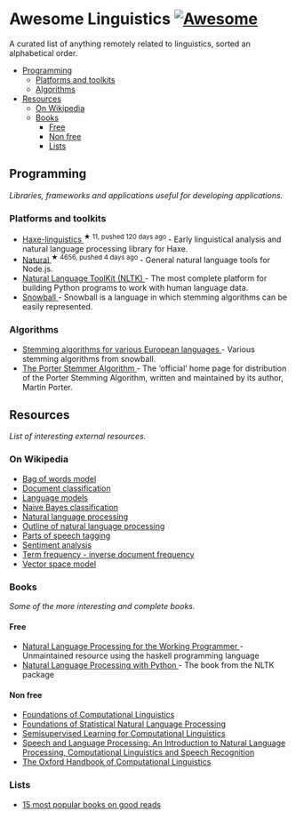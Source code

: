 <h1>
 Awesome Linguistics
 <a href="https://github.com/sindresorhus/awesome">
  <img alt="Awesome" src="https://cdn.rawgit.com/sindresorhus/awesome/d7305f38d29fed78fa85652e3a63e154dd8e8829/media/badge.svg"/>
 </a>
</h1>
<p>
 A curated list of anything remotely related to linguistics, sorted an alphabetical order.
</p>
<ul>
 <li>
  <a href="#programming">
   Programming
  </a>
  <ul>
   <li>
    <a href="#platforms-and-toolkits">
     Platforms and toolkits
    </a>
   </li>
   <li>
    <a href="#algorithms">
     Algorithms
    </a>
   </li>
  </ul>
 </li>
 <li>
  <a href="#resources">
   Resources
  </a>
  <ul>
   <li>
    <a href="#on-wikipedia">
     On Wikipedia
    </a>
   </li>
   <li>
    <a href="#books">
     Books
    </a>
    <ul>
     <li>
      <a href="#free">
       Free
      </a>
     </li>
     <li>
      <a href="#non-free">
       Non free
      </a>
     </li>
     <li>
      <a href="#lists">
       Lists
      </a>
     </li>
    </ul>
   </li>
  </ul>
 </li>
</ul>
<h2>
 Programming
</h2>
<p>
 <em>
  Libraries, frameworks and applications useful for developing applications.
 </em>
</p>
<h3>
 Platforms and toolkits
</h3>
<ul>
 <li>
  <a href="https://github.com/sexybiggetje/haxe-linguistics">
   Haxe-linguistics
  </a>
  <sup>
   &#9733 11, pushed 120 days ago
  </sup>
  - Early linguistical analysis and natural language processing library for Haxe.
 </li>
 <li>
  <a href="https://github.com/NaturalNode/natural">
   Natural
  </a>
  <sup>
   &#9733 4656, pushed 4 days ago
  </sup>
  - General natural language tools for Node.js.
 </li>
 <li>
  <a href="http://www.nltk.org/">
   Natural Language ToolKit (NLTK)
  </a>
  - The most complete platform for building Python programs to work with human language data.
 </li>
 <li>
  <a href="http://snowball.tartarus.org/">
   Snowball
  </a>
  - Snowball is a language in which stemming algorithms can be easily represented.
 </li>
</ul>
<h3>
 Algorithms
</h3>
<ul>
 <li>
  <a href="http://snowball.tartarus.org/texts/stemmersoverview.html">
   Stemming algorithms for various European languages
  </a>
  - Various stemming algorithms from snowball.
 </li>
 <li>
  <a href="http://tartarus.org/martin/PorterStemmer/">
   The Porter Stemmer Algorithm
  </a>
  - The ‘official’ home page for distribution of the Porter Stemming Algorithm, written and maintained by its author, Martin Porter.
 </li>
</ul>
<h2>
 Resources
</h2>
<p>
 <em>
  List of interesting external resources.
 </em>
</p>
<h3>
 On Wikipedia
</h3>
<ul>
 <li>
  <a href="http://en.wikipedia.org/wiki/Bag-of-words_model">
   Bag of words model
  </a>
 </li>
 <li>
  <a href="http://en.wikipedia.org/wiki/Document_classification">
   Document classification
  </a>
 </li>
 <li>
  <a href="http://en.wikipedia.org/wiki/Language_model">
   Language models
  </a>
 </li>
 <li>
  <a href="http://en.wikipedia.org/wiki/Naive_Bayes_classifier">
   Naive Bayes classification
  </a>
 </li>
 <li>
  <a href="http://en.wikipedia.org/wiki/Natural_language_processing">
   Natural language processing
  </a>
 </li>
 <li>
  <a href="http://en.wikipedia.org/wiki/Outline_of_natural_language_processing">
   Outline of natural language processing
  </a>
 </li>
 <li>
  <a href="http://en.wikipedia.org/wiki/Part-of-speech_tagging">
   Parts of speech tagging
  </a>
 </li>
 <li>
  <a href="http://en.wikipedia.org/wiki/Sentiment_analysis">
   Sentiment analysis
  </a>
 </li>
 <li>
  <a href="http://en.wikipedia.org/wiki/Tf%E2%80%93idf">
   Term frequency - inverse document frequency
  </a>
 </li>
 <li>
  <a href="http://en.wikipedia.org/wiki/Vector_space_model">
   Vector space model
  </a>
 </li>
</ul>
<h3>
 Books
</h3>
<p>
 <em>
  Some of the more interesting and complete books.
 </em>
</p>
<h4>
 Free
</h4>
<ul>
 <li>
  <a href="http://nlpwp.org/book/index.xhtml">
   Natural Language Processing for the Working Programmer
  </a>
  - Unmaintained resource using the haskell programming language
 </li>
 <li>
  <a href="http://www.nltk.org/book/">
   Natural Language Processing with Python
  </a>
  - The book from the NLTK package
 </li>
</ul>
<h4>
 Non free
</h4>
<ul>
 <li>
  <a href="http://books.google.com/books?id=o9iGAgAAQBAJ&dq=Foundations+of+Computational+Linguistics&hl=nl&source=gbs_navlinks_s">
   Foundations of Computational Linguistics
  </a>
 </li>
 <li>
  <a href="https://books.google.nl/books?id=YiFDxbEX3SUC">
   Foundations of Statistical Natural Language Processing
  </a>
 </li>
 <li>
  <a href="http://books.google.com/books/about/Semisupervised_Learning_for_Computationa.html?id=VCd67cGB_rAC&redir_esc=y">
   Semisupervised Learning for Computational Linguistics
  </a>
 </li>
 <li>
  <a href="https://books.google.nl/books?id=fZmj5UNK8AQC">
   Speech and Language Processing: An Introduction to Natural Language Processing, Computational Linguistics and Speech Recognition
  </a>
 </li>
 <li>
  <a href="http://www.oxfordhandbooks.com/view/10.1093/oxfordhb/9780199276349.001.0001/oxfordhb-9780199276349">
   The Oxford Handbook of Computational Linguistics
  </a>
 </li>
</ul>
<h3>
 Lists
</h3>
<ul>
 <li>
  <a href="http://www.goodreads.com/shelf/show/natural-language-processing">
   15 most popular books on good reads
  </a>
 </li>
</ul>
